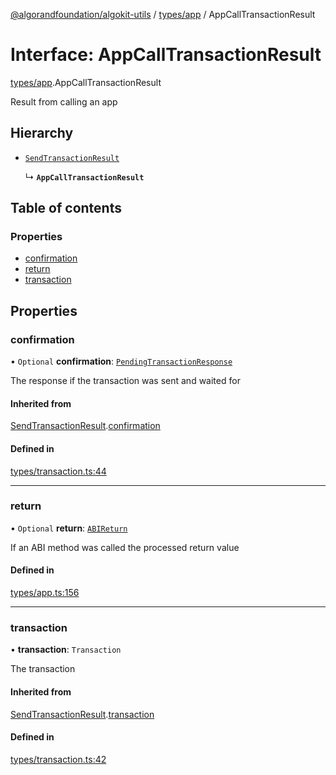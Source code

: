 [@algorandfoundation/algokit-utils](../README.md) / [types/app](../modules/types_app.md) / AppCallTransactionResult

# Interface: AppCallTransactionResult

[types/app](../modules/types_app.md).AppCallTransactionResult

Result from calling an app

## Hierarchy

- [`SendTransactionResult`](types_transaction.SendTransactionResult.md)

  ↳ **`AppCallTransactionResult`**

## Table of contents

### Properties

- [confirmation](types_app.AppCallTransactionResult.md#confirmation)
- [return](types_app.AppCallTransactionResult.md#return)
- [transaction](types_app.AppCallTransactionResult.md#transaction)

## Properties

### confirmation

• `Optional` **confirmation**: [`PendingTransactionResponse`](types_algod.PendingTransactionResponse.md)

The response if the transaction was sent and waited for

#### Inherited from

[SendTransactionResult](types_transaction.SendTransactionResult.md).[confirmation](types_transaction.SendTransactionResult.md#confirmation)

#### Defined in

[types/transaction.ts:44](https://github.com/algorandfoundation/algokit-utils-ts/blob/main/src/types/transaction.ts#L44)

___

### return

• `Optional` **return**: [`ABIReturn`](../modules/types_app.md#abireturn)

If an ABI method was called the processed return value

#### Defined in

[types/app.ts:156](https://github.com/algorandfoundation/algokit-utils-ts/blob/main/src/types/app.ts#L156)

___

### transaction

• **transaction**: `Transaction`

The transaction

#### Inherited from

[SendTransactionResult](types_transaction.SendTransactionResult.md).[transaction](types_transaction.SendTransactionResult.md#transaction)

#### Defined in

[types/transaction.ts:42](https://github.com/algorandfoundation/algokit-utils-ts/blob/main/src/types/transaction.ts#L42)

